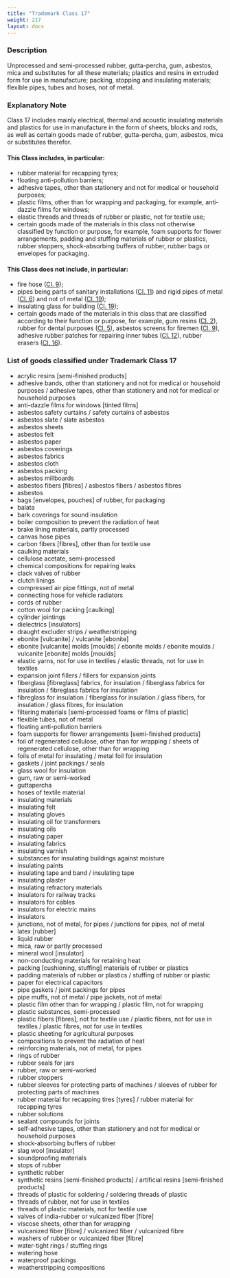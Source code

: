 ```yaml
---
title: "Trademark Class 17"
weight: 217
layout: docs
---
```


### Description

Unprocessed and semi-processed rubber, gutta-percha, gum, asbestos, mica and substitutes for all these materials; plastics and resins in extruded form for use in manufacture; packing, stopping and insulating materials; flexible pipes, tubes and hoses, not of metal.

### Explanatory Note

Class 17 includes mainly electrical, thermal and acoustic insulating materials and plastics for use in manufacture in the form of sheets, blocks and rods, as well as certain goods made of rubber, gutta-percha, gum, asbestos, mica or substitutes therefor.

#### This Class includes, in particular:

* rubber material for recapping tyres;
* floating anti-pollution barriers;
* adhesive tapes, other than stationery and not for medical or household purposes;
* plastic films, other than for wrapping and packaging, for example, anti-dazzle films for windows;
* elastic threads and threads of rubber or plastic, not for textile use;
* certain goods made of the materials in this class not otherwise classified by function or purpose, for example, foam supports for flower arrangements, padding and stuffing materials of rubber or plastics, rubber stoppers, shock-absorbing buffers of rubber, rubber bags or envelopes for packaging.

#### This Class does not include, in particular:

* &#x20;fire hose ([Cl. 9](trademark-class-9));
* &#x20;pipes being parts of sanitary installations ([Cl. 11](trademark-class-11)) and rigid pipes of metal ([Cl. 6](trademark-class-6)) and not of metal ([Cl. 19](trademark-class-19));
* &#x20;insulating glass for building ([Cl. 19](trademark-class-19));
* &#x20;certain goods made of the materials in this class that are classified according to their function or purpose, for example, gum resins ([Cl. 2](trademark-class-2)), rubber for dental purposes ([Cl. 5](trademark-class-5)), asbestos screens for firemen ([Cl. 9](trademark-class-9)), adhesive rubber patches for repairing inner tubes ([Cl. 12](trademark-class-12)), rubber erasers ([Cl. 16](trademark-class-16)).

### List of goods classified under Trademark Class 17

* acrylic resins \[semi-finished products]
* adhesive bands, other than stationery and not for medical or household purposes / adhesive tapes, other than stationery and not for medical or household purposes
* anti-dazzle films for windows \[tinted films]
* asbestos safety curtains / safety curtains of asbestos
* asbestos slate / slate asbestos
* asbestos sheets
* asbestos felt
* asbestos paper
* asbestos coverings
* asbestos fabrics
* asbestos cloth
* asbestos packing
* asbestos millboards
* asbestos fibers \[fibres] / asbestos fibers / asbestos fibres
* asbestos
* bags \[envelopes, pouches] of rubber, for packaging
* balata
* bark coverings for sound insulation
* boiler composition to prevent the radiation of heat
* brake lining materials, partly processed
* canvas hose pipes
* carbon fibers \[fibres], other than for textile use
* caulking materials
* cellulose acetate, semi-processed
* chemical compositions for repairing leaks
* clack valves of rubber
* clutch linings
* compressed air pipe fittings, not of metal
* connecting hose for vehicle radiators
* cords of rubber
* cotton wool for packing \[caulking]
* cylinder jointings
* dielectrics \[insulators]
* draught excluder strips / weatherstripping
* ebonite \[vulcanite] / vulcanite \[ebonite]
* ebonite \[vulcanite] molds \[moulds] / ebonite molds / ebonite moulds / vulcanite \[ebonite] molds \[moulds]
* elastic yarns, not for use in textiles / elastic threads, not for use in textiles
* expansion joint fillers / fillers for expansion joints
* fiberglass \[fibreglass] fabrics, for insulation / fiberglass fabrics for insulation / fibreglass fabrics for insulation
* fibreglass for insulation / fiberglass for insulation / glass fibers, for insulation / glass fibres, for insulation
* filtering materials \[semi-processed foams or films of plastic]
* flexible tubes, not of metal
* floating anti-pollution barriers
* foam supports for flower arrangements \[semi-finished products]
* foil of regenerated cellulose, other than for wrapping / sheets of regenerated cellulose, other than for wrapping
* foils of metal for insulating / metal foil for insulation
* gaskets / joint packings / seals
* glass wool for insulation
* gum, raw or semi-worked
* guttapercha
* hoses of textile material
* insulating materials
* insulating felt
* insulating gloves
* insulating oil for transformers
* insulating oils
* insulating paper
* insulating fabrics
* insulating varnish
* substances for insulating buildings against moisture
* insulating paints
* insulating tape and band / insulating tape
* insulating plaster
* insulating refractory materials
* insulators for railway tracks
* insulators for cables
* insulators for electric mains
* insulators
* junctions, not of metal, for pipes / junctions for pipes, not of metal
* latex \[rubber]
* liquid rubber
* mica, raw or partly processed
* mineral wool \[insulator]
* non-conducting materials for retaining heat
* packing \[cushioning, stuffing] materials of rubber or plastics
* padding materials of rubber or plastics / stuffing of rubber or plastic
* paper for electrical capacitors
* pipe gaskets / joint packings for pipes
* pipe muffs, not of metal / pipe jackets, not of metal
* plastic film other than for wrapping / plastic film, not for wrapping
* plastic substances, semi-processed
* plastic fibers \[fibres], not for textile use / plastic fibers, not for use in textiles / plastic fibres, not for use in textiles
* plastic sheeting for agricultural purposes
* compositions to prevent the radiation of heat
* reinforcing materials, not of metal, for pipes
* rings of rubber
* rubber seals for jars
* rubber, raw or semi-worked
* rubber stoppers
* rubber sleeves for protecting parts of machines / sleeves of rubber for protecting parts of machines
* rubber material for recapping tires \[tyres] / rubber material for recapping tyres
* rubber solutions
* sealant compounds for joints
* self-adhesive tapes, other than stationery and not for medical or household purposes
* shock-absorbing buffers of rubber
* slag wool \[insulator]
* soundproofing materials
* stops of rubber
* synthetic rubber
* synthetic resins \[semi-finished products] / artificial resins \[semi-finished products]
* threads of plastic for soldering / soldering threads of plastic
* threads of rubber, not for use in textiles
* threads of plastic materials, not for textile use
* valves of india-rubber or vulcanized fiber \[fibre]
* viscose sheets, other than for wrapping
* vulcanized fiber \[fibre] / vulcanized fiber / vulcanized fibre
* washers of rubber or vulcanized fiber \[fibre]
* water-tight rings / stuffing rings
* watering hose
* waterproof packings
* weatherstripping compositions
